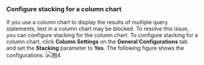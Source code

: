 ### Configure stacking for a column chart

If you use a column chart to display the results of multiple query statements, text in a column chart may be blocked. To resolve this issue, you can configure stacking for the column chart. To configure stacking for a column chart, click **Column Settings** on the **General Configurations** tab and set the **Stacking** parameter to **Yes**. The following figure shows the configurations.
![图4](/img/src/en/visulization/barPro/barPro4.png)
